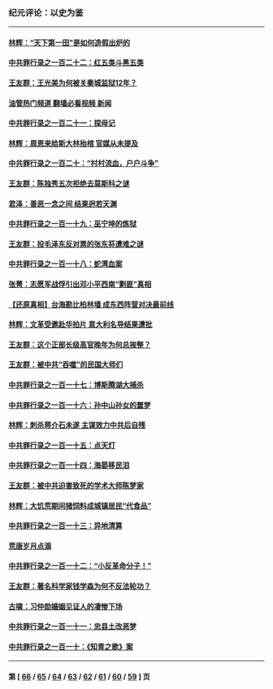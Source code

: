 ### 纪元评论：以史为鉴
---
#### [林辉：“天下第一田”是如何造假出炉的](../../pages/nsc1028/n13965823.md?04080330) 
#### [中共罪行录之一百二十二：红五类斗黑五类](../../pages/nsc1028/n13965024.md?04080330) 
#### [王友群：王光美为何被关秦城监狱12年？](../../pages/nsc1028/n13963422.md?04080330) 
#### [油管热门频道 翻墙必看视频 新闻](ok?04080330)
#### [中共罪行录之一百二十一：探母记](../../pages/nsc1028/n13961437.md?04080330) 
#### [林辉：周恩来给斯大林抬棺 官媒从未提及](../../pages/nsc1028/n13961173.md?04080330) 
#### [中共罪行录之一百二十：“村村流血，户户斗争”](../../pages/nsc1028/n13959433.md?04080330) 
#### [王友群：陈独秀五次拒绝去莫斯科之谜](../../pages/nsc1028/n13957232.md?04080330) 
#### [君泽：善恶一念之间 结果迥若天渊](../../pages/nsc1028/n13954961.md?04080330) 
#### [中共罪行录之一百一十九：巫宁坤的炼狱](../../pages/nsc1028/n13953203.md?04080330) 
#### [王友群：投毛泽东反对票的张东荪遭难之谜](../../pages/nsc1028/n13951901.md?04080330) 
#### [中共罪行录之一百一十八：蛇湾血案](../../pages/nsc1028/n13950784.md?04080330) 
#### [张菁：志愿军战俘引出邓小平西南“剿匪”真相](../../pages/nsc1028/n13950241.md?04080330) 
#### [【还原真相】台海勘比柏林墙 成东西阵营对决最前线](../../pages/nsc1028/n13948147.md?04080330) 
#### [林辉：文革受邀赴华拍片 意大利名导结果遭批](../../pages/nsc1028/n13945883.md?04080330) 
#### [王友群：这个正部长级高官晚年为何总挨整？](../../pages/nsc1028/n13943816.md?04080330) 
#### [王友群：被中共“吞噬”的民国大师们](../../pages/nsc1028/n13942620.md?04080330) 
#### [中共罪行录之一百一十七：博斯腾湖大捕杀](../../pages/nsc1028/n13939864.md?04080330) 
#### [中共罪行录之一百一十六：孙中山孙女的噩梦](../../pages/nsc1028/n13937214.md?04080330) 
#### [林辉：刺杀蒋介石未遂 主谋效力中共后自残](../../pages/nsc1028/n13935457.md?04080330) 
#### [中共罪行录之一百一十五：点天灯](../../pages/nsc1028/n13935336.md?04080330) 
#### [中共罪行录之一百一十四：海晏移民泪](../../pages/nsc1028/n13934634.md?04080330) 
#### [王友群：被中共迫害致死的学术大师陈梦家](../../pages/nsc1028/n13932885.md?04080330) 
#### [林辉：大饥荒期间猪饲料成城镇居民“代食品”](../../pages/nsc1028/n13933558.md?04080330) 
#### [中共罪行录之一百一十三：异地清算](../../pages/nsc1028/n13930716.md?04080330) 
#### [荒唐岁月点滴](../../pages/nsc1028/n13931451.md?04080330) 
#### [中共罪行录之一百一十二：“小反革命分子！”](../../pages/nsc1028/n13926295.md?04080330) 
#### [王友群：著名科学家钱学森为何不反法轮功？](../../pages/nsc1028/n13923607.md?04080330) 
#### [古啸：习仲勋婚姻见证人的凄惨下场](../../pages/nsc1028/n13923826.md?04080330) 
#### [中共罪行录之一百一十一：忠县土改恶梦](../../pages/nsc1028/n13923119.md?04080330) 
#### [中共罪行录之一百一十：《知青之歌》案](../../pages/nsc1028/n13920732.md?04080330) 

---
#### 第 [ [66](./66.md?04080330) / [65](./65.md?04080330) / [64](./64.md?04080330) / [63](./63.md?04080330) / [62](./62.md?04080330) / [61](./61.md?04080330) / [60](./60.md?04080330) / [59](./59.md?04080330) ] 页
